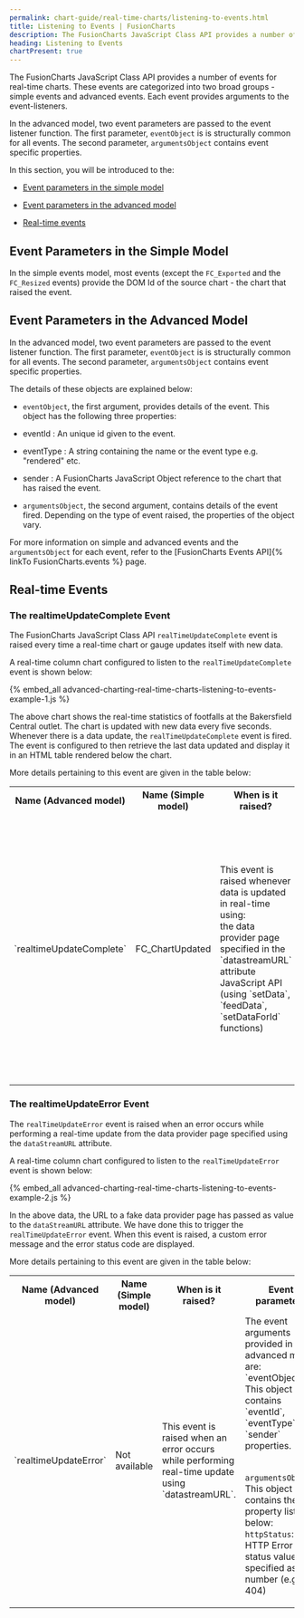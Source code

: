 ```yaml
---
permalink: chart-guide/real-time-charts/listening-to-events.html
title: Listening to Events | FusionCharts
description: The FusionCharts JavaScript Class API provides a number of events for real-time charts.
heading: Listening to Events
chartPresent: true
---
```


The FusionCharts JavaScript Class API provides a number of events for real-time charts. These events are categorized into two broad groups - simple events and advanced events. Each event provides arguments to the event-listeners.

In the advanced model, two event parameters are passed to the event listener function. The first parameter, `eventObject` is is structurally common for all events. The second parameter, `argumentsObject` contains event specific properties.

In this section, you will be introduced to the:

* <a href="{{ site.baseurl }}chart-guide/real-time-charts/listening-to-events.html#event-parameters-in-the-simple-model">Event parameters in the simple model</a>

* <a href="{{ site.baseurl }}chart-guide/real-time-charts/listening-to-events.html#event-parameters-in-the-advanced-model">Event parameters in the advanced model</a>

* <a href="{{ site.baseurl }}chart-guide/real-time-charts/listening-to-events.html#real-time-events">Real-time events</a>

## Event Parameters in the Simple Model

In the simple events model, most events (except the `FC_Exported` and the `FC_Resized` events) provide the DOM Id of the source chart - the chart that raised the event.

## Event Parameters in the Advanced Model

In the advanced model, two event parameters are passed to the event listener function. The first parameter, `eventObject` is is structurally common for all events. The second parameter, `argumentsObject` contains event specific properties.

The details of these objects are explained below:

* `eventObject`, the first argument, provides details of the event. This object has the following three properties:

* eventId : An unique id given to the event.

* eventType : A string containing the name or the event type e.g. "rendered" etc.

* sender : A FusionCharts JavaScript Object reference to the chart that has raised the event.

* `argumentsObject`, the second argument, contains details of the event fired.  Depending on the type of event raised, the properties of the object vary.

For more information on simple and advanced events and the `argumentsObject` for each event, refer to the [FusionCharts Events API]{% linkTo FusionCharts.events %} page.

## Real-time Events

### The realtimeUpdateComplete Event

The FusionCharts JavaScript Class API `realTimeUpdateComplete`  event is raised every time a real-time chart or gauge updates itself  with new data.

A real-time column chart configured to listen to the `realTimeUpdateComplete` event is shown below:

{% embed_all advanced-charting-real-time-charts-listening-to-events-example-1.js %}

The above chart shows the real-time statistics of footfalls at the Bakersfield Central outlet. The chart is updated with new data every five seconds. Whenever there is a data update, the `realTimeUpdateComplete` event is fired. The event is configured to then retrieve the last data updated and display it in an HTML table rendered below the chart.





More details pertaining to this event are given in the table below:

<table>
  <tr>
    <th>Name (Advanced model)</th>
    <th>Name (Simple model)</th>
    <th>When is it raised?</th>
    <th>Event parameters</th>
  </tr>
  <tr>
    <td>`realtimeUpdateComplete`</td>
    <td>FC_ChartUpdated
</td>
    <td>This event is raised whenever data is updated in real-time using:
<br/>the data provider page specified in the `datastreamURL` attribute
<br/>JavaScript API (using `setData`, `feedData`, `setDataForId` functions)</td>
    <td>The event argument provided by `FC_ChartUpdated` function (simple event model) is the `DOMId` of the chart raising the event.

The event arguments provided in the advanced model are:
<br/>`eventObject` : This object contains the `eventId`, `eventType`, and `sender` properties.
<br/>
`argumentsObject`: This is passed as a blank object.</td>
  </tr>
</table>


### The realtimeUpdateError Event

The `realTimeUpdateError` event is raised when an error occurs while performing a real-time update from the data provider page specified using the `dataStreamURL` attribute.



A real-time column chart configured to listen to the `realTimeUpdateError` event is shown below:



{% embed_all advanced-charting-real-time-charts-listening-to-events-example-2.js %}













In the above data, the URL to a fake data provider page has passed as value to the `dataStreamURL` attribute. We have done this to trigger the `realTimeUpdateError` event. When this event is raised, a custom error message and the error status code are displayed.

More details pertaining to this event are given in the table below:

<table>
  <tr>
    <th>Name (Advanced model)         </th>
    <th>Name (Simple model)     </th>
    <th>When is it raised?</th>
    <th>Event parameters</th>
  </tr>
  <tr>
    <td>`realtimeUpdateError`</td>
    <td>Not available
</td>
    <td>This event is raised when an error occurs while performing real-time update using `datastreamURL`.</td>
    <td>The event arguments provided in the advanced model are:
<br/>`eventObject` : This object contains `eventId`, `eventType` and `sender` properties.

<br/>`argumentsObject`: This object contains the property listed below:
<br/>`httpStatus`: The HTTP Error status value is specified as a number (e.g., 404)

</td>
  </tr>
</table>